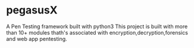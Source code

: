 # pegasusX
A Pen Testing framework built with python3
This project is built with more than 10+ modules thath's associated with encryption,decryption,forensics and web app pentesting.

